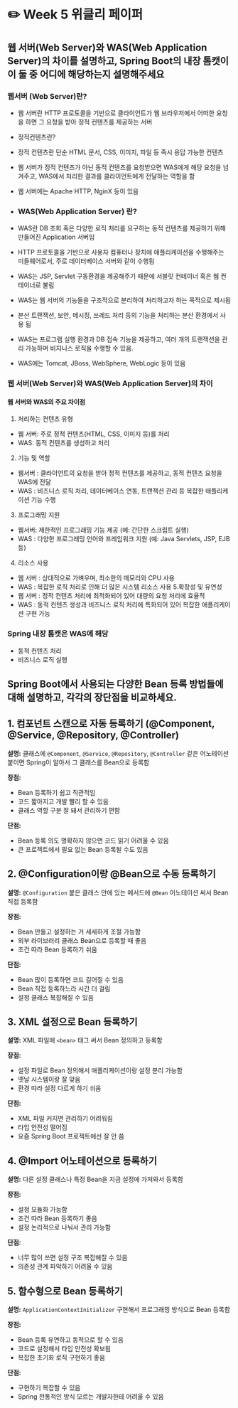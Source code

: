 # ✏️ Week 5 위클리 페이퍼
## 웹 서버(Web Server)와 WAS(Web Application Server)의 차이를 설명하고, Spring Boot의 내장 톰캣이 이 둘 중 어디에 해당하는지 설명해주세요

### 웹서버 (Web Server)란?
- 웹 서버란 HTTP 프로토콜을 기반으로 클라이언트가 웹 브라우저에서 어떠한 요청을 하면 그 요청을 받아 정적 컨텐츠를 제공하는 서버
- 정적컨텐츠란?
- 정적 컨텐츠란 단순 HTML 문서, CSS, 이미지, 파일 등 즉시 응답 가능한 컨텐츠
- 웹 서버가 정적 컨텐츠가 아닌 동적 컨텐츠를 요청받으면 WAS에게 해당 요청을 넘겨주고, WAS에서 처리한 결과를 클라이언트에게 전달하는 역할을 함
- 웹 서버에는 Apache HTTP, NginX 등이 있음

- ### WAS(Web Application Server) 란?
- WAS란 DB 조회 혹은 다양한 로직 처리를 요구하는 동적 컨텐츠를 제공하기 위해 만들어진 Application 서버임
- HTTP 프로토콜을 기반으로 사용자 컴퓨터나 장치에 애플리케이션을 수행해주는 미들웨어로서, 주로 데이터베이스 서버와 같이 수행됨
- WAS는 JSP, Servlet 구동환경을 제공해주기 때문에 서블릿 컨테이너 혹은 웹 컨테이너로 불림
-  WAS는 웹 서버의 기능들을 구조적으로 분리하여 처리하고자 하는 목적으로 제시됨
-  분산 트랜잭션, 보안, 메시징, 쓰레드 처리 등의 기능을 처리하는 분산 환경에서 사용 됨
-  WAS는 프로그램 실행 환경과 DB 접속 기능을 제공하고, 여러 개의 트랜잭션을 관리 가능하며 비지니스 로직을 수행할 수 있음.
-  WAS에는 Tomcat, JBoss, WebSphere, WebLogic 등이 있음
### 웹 서버(Web Server)와 WAS(Web Application Server)의 차이
#### 웹 서버와 WAS의 주요 차이점
1. 처리하는 컨텐츠 유형
- 웹 서버: 주로 정적 컨텐츠(HTML, CSS, 이미지 등)를 처리
- WAS: 동적 컨텐츠를 생성하고 처리
2. 기능 및 역할
- 웹서버 : 클라이언트의 요청을 받아 정적 컨텐츠를 제공하고, 동적 컨텐츠 요청을 WAS에 전달
- WAS : 비즈니스 로직 처리, 데이터베이스 연동, 트랜잭션 관리 등 복잡한 애플리케이션 기능 수행
3. 프로그래밍 지원
- 웹서버: 제한적인 프로그래밍 기능 제공 (예: 간단한 스크립트 실행)
- WAS : 다양한 프로그래밍 언어와 프레임워크 지원 (예: Java Servlets, JSP, EJB 등)
4. 리소스 사용
- 웹 서버 : 상대적으로 가벼우며, 최소한의 메모리와 CPU 사용
- WAS : 복잡한 로직 처리로 인해 더 많은 시스템 리소스 사용
5.확장성 및 유연성
- 웹 서버 : 정적 컨텐츠 처리에 최적화되어 있어 대량의 요청 처리에 효율적
-  WAS : 동적 컨텐츠 생성과 비즈니스 로직 처리에 특화되어 있어 복잡한 애플리케이션 구현 가능

### Spring 내장 톰캣은 WAS에 해당
- 동적 컨텐츠 처리
- 비즈니스 로직 실행

## Spring Boot에서 사용되는 다양한 Bean 등록 방법들에 대해 설명하고, 각각의 장단점을 비교하세요.
## 1. 컴포넌트 스캔으로 자동 등록하기 (@Component, @Service, @Repository, @Controller)

**설명:** 클래스에 `@Component`, `@Service`, `@Repository`, `@Controller` 같은 어노테이션 붙이면 Spring이 알아서 그 클래스를 Bean으로 등록함

**장점:**
- Bean 등록하기 쉽고 직관적임
- 코드 짧아지고 개발 빨리 할 수 있음
- 클래스 역할 구분 잘 돼서 관리하기 편함

**단점:**
- Bean 등록 의도 명확하지 않으면 코드 읽기 어려울 수 있음
- 큰 프로젝트에서 필요 없는 Bean 등록될 수도 있음

## 2. @Configuration이랑 @Bean으로 수동 등록하기

**설명:** `@Configuration` 붙은 클래스 안에 있는 메서드에 `@Bean` 어노테이션 써서 Bean 직접 등록함

**장점:**
- Bean 만들고 설정하는 거 세세하게 조절 가능함
- 외부 라이브러리 클래스 Bean으로 등록할 때 좋음
- 조건 따라 Bean 등록하기 쉬움

**단점:**
- Bean 많이 등록하면 코드 길어질 수 있음
- Bean 직접 등록하느라 시간 더 걸림
- 설정 클래스 복잡해질 수 있음

## 3. XML 설정으로 Bean 등록하기

**설명:** XML 파일에 `<bean>` 태그 써서 Bean 정의하고 등록함

**장점:**
- 설정 파일로 Bean 정의해서 애플리케이션이랑 설정 분리 가능함
- 옛날 시스템이랑 잘 맞음
- 환경 따라 설정 다르게 하기 쉬움

**단점:**
- XML 파일 커지면 관리하기 어려워짐
- 타입 안전성 떨어짐
- 요즘 Spring Boot 프로젝트에선 잘 안 씀

## 4. @Import 어노테이션으로 등록하기

**설명:** 다른 설정 클래스나 특정 Bean을 지금 설정에 가져와서 등록함

**장점:**
- 설정 모듈화 가능함
- 조건 따라 Bean 등록하기 좋음
- 설정 논리적으로 나눠서 관리 가능함

**단점:**
- 너무 많이 쓰면 설정 구조 복잡해질 수 있음
- 의존성 관계 파악하기 어려울 수 있음

## 5. 함수형으로 Bean 등록하기

**설명:** `ApplicationContextInitializer` 구현해서 프로그래밍 방식으로 Bean 등록함

**장점:**
- Bean 등록 유연하고 동적으로 할 수 있음
- 코드로 설정해서 타입 안전성 확보됨
- 복잡한 초기화 로직 구현하기 좋음

**단점:**
- 구현하기 복잡할 수 있음
- Spring 전통적인 방식 모르는 개발자한테 어려울 수 있음


